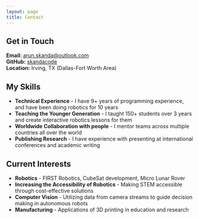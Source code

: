 ```yaml
---
layout: page
title: Contact
---
```


## **Get in Touch**

**Email:** [arun.skanda@outlook.com](mailto:arun.skanda@outlook.com)  
**GitHub:** [skandacode](https://github.com/skandacode)  
**Location:** Irving, TX (Dallas-Fort Worth Area)

## **My Skills**

- **Technical Experience** - I have 9+ years of programming experience, and have been doing robotics for 10 years
- **Teaching the Younger Generation** - I taught 150+ students over 3 years and create interactive robotics lessons for them
- **Worldwide Collaboration with people** - I mentor teams across multiple countries all over the world
- **Publishing Research** - I have experience with presenting at international conferences and academic writing

## **Current Interests**

- **Robotics** - FIRST Robotics, CubeSat development, Micro Lunar Rover 
- **Increasing the Accessibility of Robotics** - Making STEM accessible through cost-effective solutions
- **Computer Vision** - Utilizing data from camera streams to guide decision making in autonomous robots
- **Manufacturing** - Applications of 3D printing in education and research
<br>
